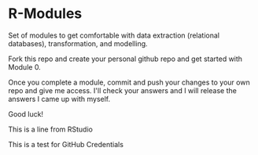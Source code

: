 # R-Modules
Set of modules to get comfortable with data extraction (relational databases), transformation, and modelling.

Fork this repo and create your personal github repo and get started with Module 0.

Once you complete a module, commit and push your changes to your own repo and give me access. I'll check your answers and I will release the answers I came up with myself.

Good luck!

This is a line from RStudio

This is a test for GitHub Credentials

